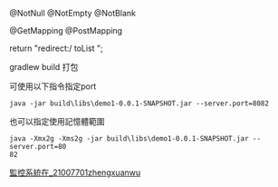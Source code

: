 @NotNull
@NotEmpty
@NotBlank

@GetMapping
@PostMapping

return "redirect:/ toList ";

gradlew build
打包

可使用以下指令指定port
```
java -jar build\libs\demo1-0.0.1-SNAPSHOT.jar --server.port=8082
```

也可以指定使用記憶體範圍
```
java -Xmx2g -Xms2g -jar build\libs\demo1-0.0.1-SNAPSHOT.jar --server.port=80
82
```

[監控系統在_21007701zhengxuanwu](http://localhost:8080/monitoring)

